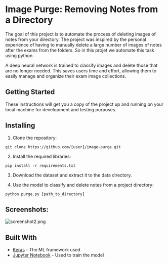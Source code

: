 # Image Purge: Removing Notes from a Directory
The goal of this project is to automate the process of deleting images of notes from your directory. The project was inspired by the personal experience of having to manually delete a large number of images of notes after the exams from the folders. So in this projet we automate this task using python.

A deep neural network is trained to classify images and delete those that are no longer needed. This saves users time and effort, allowing them to easily manage and organize their exam image collections.

## Getting Started
These instructions will get you a copy of the project up and running on your local machine for development and testing purposes.

## Installing

1. Clone the repository:

```
git clone https://github.com/[user]/image-purge.git

```
2. Install the required libraries:
```
pip install -r requirements.txt
```
3. Download the dataset and extract it to the data directory.

4. Use the model to classify and delete notes from a project directory:
```
python purge.py [path_to_directory]
```
## Screenshots:
![screenshot2.png](https://i.postimg.cc/JhkSP6hP/screenshot2.png)

## Built With
* [Keras](https://www.tensorflow.org/) - The ML framework used
* [Jupyter Notebook](https://jupyter.org/) - Used to train the model

